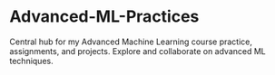 # Advanced-ML-Practices
Central hub for my Advanced Machine Learning course practice, assignments, and projects. Explore and collaborate on advanced ML techniques.
